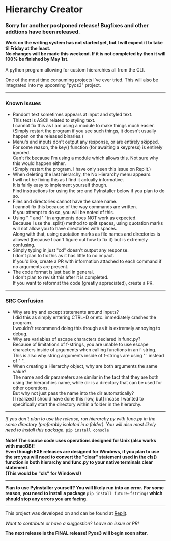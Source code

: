 <h1>Hierarchy Creator</h1>
<h3>Sorry for another postponed release! Bugfixes and other addtions have been released.</h3>
<b>Work on the writing system has not started yet, but I will expect it to take til Friday at the least.<br>No changes will be made this weekend. If it is not completed by then it will 100% be finished by May 1st.</b><br><br>
A python program allowing for custom hierarchies all from the CLI.

One of the most time consuming projects I've ever tried.
This will also be integrated into my upcoming "pyos3" project.
<hr>
<h3>Known Issues</h3>
<ul>
  <li>Random text sometimes appears at input and styled text.<br>This text is ASCII related to styling text.<br>I cannot fix this as I am using a module to make things much easier.<br>(Simply restart the program if you see such things, it doesn't usually happen on the released binaries.)</li>
  <li>Menu's and inputs don't output any response, or are entirely skipped.<br>For some reason, the key() function (for awaiting a keypress) is entirely ignored.<br>Can't fix because I'm using a module which allows this. Not sure why this would happen either.<br>(Simply restart the program. I have only seen this issue on Replit.)</li>
  <li>When deleting the last hierarchy, the No Hierarchy menu appears.<br>I will not be fixing this as I find it actually informative.<br>It is fairly easy to implement yourself though.<br>Find instructions for using the src and PyInstaller below if you plan to do so.</li>
  <li>Files and directories cannot have the same name.<br>I cannot fix this because of the way commands are written.<br>If you attempt to do so, you will be noted of this.</li>
  <li>Using " " and ' ' in arguments does NOT work as expected.<br>Because I use the .split() method to split spaces, using quotation marks will not allow you to have directories with spaces.<br>Along with that, using quotation marks as file names and directories is allowed (because I can't figure out how to fix it) but is extremely confusing.</li>
  <li>Simply typing in just "cd" doesn't output any response.<br>I don't plan to fix this as it has little to no impact.<br>If you'd like, create a PR with information attached to each command if no arguments are present.</li>
  <li>The code format is just bad in general.<br>I don't plan to revisit this after it is completed.<br>If you want to reformat the code (greatly appreciated), create a PR.</li>
</ul>
<hr>
<h3>SRC Confusion</h3>
<ul>
  <li>Why are try and except statements around inputs?<br>I did this as simply entering CTRL+D or etc. immediately crashes the program.<br>I wouldn't recommend doing this though as it is extremely annoying to debug.</li>
  <li>Why are variables of escape characters declared in func.py?<br>Because of limitations of f-strings, you are unable to use escape characters inside of arguments when calling functions in an f-string.<br>This is also why string arguments inside of f-strings are using ' ' instead of " ".</li>
  <li>When creating a Hierarchy object, why are both arguments the same value?<br>The name and dir parameters are similar in the fact that they are both using the hierarchies name, while dir is a directory that can be used for other operations.<br>But why not just pass the name into the dir automatically?<br>[I realized I should have done this now, but] incase I wanted to specifically start the directory within a folder in the hierarchy.</li>
</ul>
<hr>
<i>If you don't plan to use the release, run hierarchy.py with func.py in the same directory (preferably isolated in a folder).</i>
<i>You will also most likely need to install this package.</i>
<code>pip install console</code><br><br>
<b>Note! The source code uses operations designed for Unix (also works with macOS)!<br>Even though EXE releases are designed for Windows, if you plan to use the src you will need to convert the "clear" statement used in the cls() function in both hierarchy and func.py to your native terminals clear statement.<br>(This would be "cls" for Windows!)</b>
<hr>
<b>Plan to use PyInstaller yourself? You will likely run into an error.</b>
<b>For some reason, you need to install a package </b><code>pip install future-fstrings</code><b> which should stop any errors you are facing.</b>
<hr>
This project was developed on and can be found at <a href="https://replit.com/@bobbypac/Hierarchy-Creator" target="_blank">Replit</a>.

<i>Want to contribute or have a suggestion? Leave an issue or PR!</i>

<b>The next release is the FINAL release! Pyos3 will begin soon after.</b>
